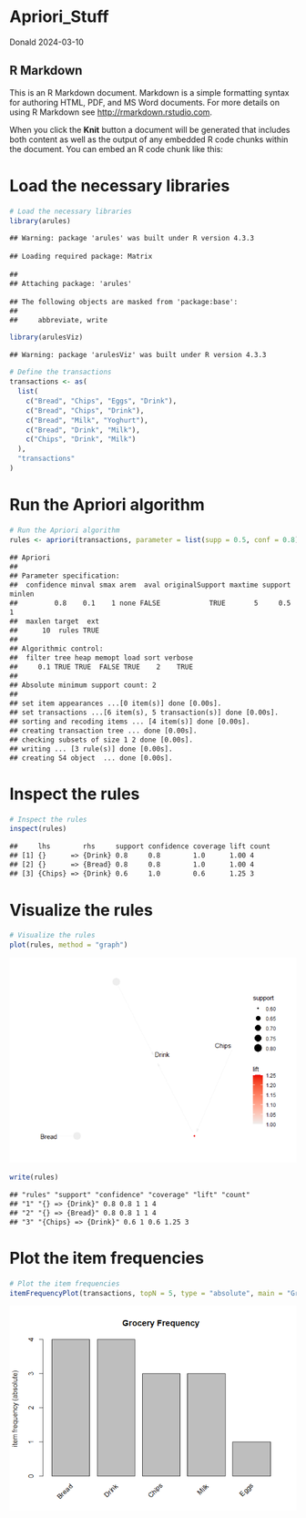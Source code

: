 Apriori_Stuff
================
Donald
2024-03-10

## R Markdown

This is an R Markdown document. Markdown is a simple formatting syntax
for authoring HTML, PDF, and MS Word documents. For more details on
using R Markdown see <http://rmarkdown.rstudio.com>.

When you click the **Knit** button a document will be generated that
includes both content as well as the output of any embedded R code
chunks within the document. You can embed an R code chunk like this:

# Load the necessary libraries

``` r
# Load the necessary libraries
library(arules)
```

    ## Warning: package 'arules' was built under R version 4.3.3

    ## Loading required package: Matrix

    ## 
    ## Attaching package: 'arules'

    ## The following objects are masked from 'package:base':
    ## 
    ##     abbreviate, write

``` r
library(arulesViz)
```

    ## Warning: package 'arulesViz' was built under R version 4.3.3

``` r
# Define the transactions
transactions <- as(
  list(
    c("Bread", "Chips", "Eggs", "Drink"),
    c("Bread", "Chips", "Drink"),
    c("Bread", "Milk", "Yoghurt"),
    c("Bread", "Drink", "Milk"),
    c("Chips", "Drink", "Milk")
  ),
  "transactions"
)
```

# Run the Apriori algorithm

``` r
# Run the Apriori algorithm
rules <- apriori(transactions, parameter = list(supp = 0.5, conf = 0.8))
```

    ## Apriori
    ## 
    ## Parameter specification:
    ##  confidence minval smax arem  aval originalSupport maxtime support minlen
    ##         0.8    0.1    1 none FALSE            TRUE       5     0.5      1
    ##  maxlen target  ext
    ##      10  rules TRUE
    ## 
    ## Algorithmic control:
    ##  filter tree heap memopt load sort verbose
    ##     0.1 TRUE TRUE  FALSE TRUE    2    TRUE
    ## 
    ## Absolute minimum support count: 2 
    ## 
    ## set item appearances ...[0 item(s)] done [0.00s].
    ## set transactions ...[6 item(s), 5 transaction(s)] done [0.00s].
    ## sorting and recoding items ... [4 item(s)] done [0.00s].
    ## creating transaction tree ... done [0.00s].
    ## checking subsets of size 1 2 done [0.00s].
    ## writing ... [3 rule(s)] done [0.00s].
    ## creating S4 object  ... done [0.00s].

# Inspect the rules

``` r
# Inspect the rules
inspect(rules)
```

    ##     lhs        rhs     support confidence coverage lift count
    ## [1] {}      => {Drink} 0.8     0.8        1.0      1.00 4    
    ## [2] {}      => {Bread} 0.8     0.8        1.0      1.00 4    
    ## [3] {Chips} => {Drink} 0.6     1.0        0.6      1.25 3

# Visualize the rules

``` r
# Visualize the rules
plot(rules, method = "graph")
```

![](Apriori_Algorithm_1_files/figure-gfm/unnamed-chunk-4-1.png)<!-- -->

``` r
write(rules)
```

    ## "rules" "support" "confidence" "coverage" "lift" "count"
    ## "1" "{} => {Drink}" 0.8 0.8 1 1 4
    ## "2" "{} => {Bread}" 0.8 0.8 1 1 4
    ## "3" "{Chips} => {Drink}" 0.6 1 0.6 1.25 3

# Plot the item frequencies

``` r
# Plot the item frequencies
itemFrequencyPlot(transactions, topN = 5, type = "absolute", main = "Grocery Frequency")
```

![](Apriori_Algorithm_1_files/figure-gfm/unnamed-chunk-6-1.png)<!-- -->
